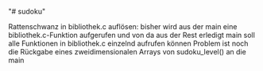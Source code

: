"# sudoku" 

Rattenschwanz in bibliothek.c auflösen:
    bisher wird aus der main eine bibliothek.c-Funktion aufgerufen und von da aus der Rest erledigt
    main soll alle Funktionen in bibliothek.c einzelnd aufrufen können
    Problem ist noch die Rückgabe eines zweidimensionalen Arrays von sudoku_level() an die main 
    